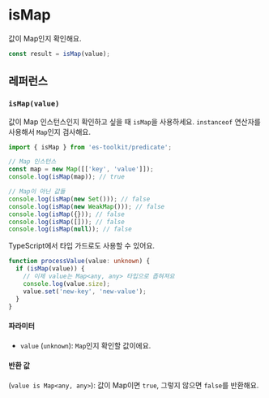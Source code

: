 # isMap

값이 Map인지 확인해요.

```typescript
const result = isMap(value);
```

## 레퍼런스

### `isMap(value)`

값이 Map 인스턴스인지 확인하고 싶을 때 `isMap`을 사용하세요. `instanceof` 연산자를 사용해서 `Map`인지 검사해요.

```typescript
import { isMap } from 'es-toolkit/predicate';

// Map 인스턴스
const map = new Map([['key', 'value']]);
console.log(isMap(map)); // true

// Map이 아닌 값들
console.log(isMap(new Set())); // false
console.log(isMap(new WeakMap())); // false
console.log(isMap({})); // false
console.log(isMap([])); // false
console.log(isMap(null)); // false
```

TypeScript에서 타입 가드로도 사용할 수 있어요.

```typescript
function processValue(value: unknown) {
  if (isMap(value)) {
    // 이제 value는 Map<any, any> 타입으로 좁혀져요
    console.log(value.size);
    value.set('new-key', 'new-value');
  }
}
```

#### 파라미터

- `value` (`unknown`): `Map`인지 확인할 값이에요.

#### 반환 값

(`value is Map<any, any>`): 값이 Map이면 `true`, 그렇지 않으면 `false`를 반환해요.
